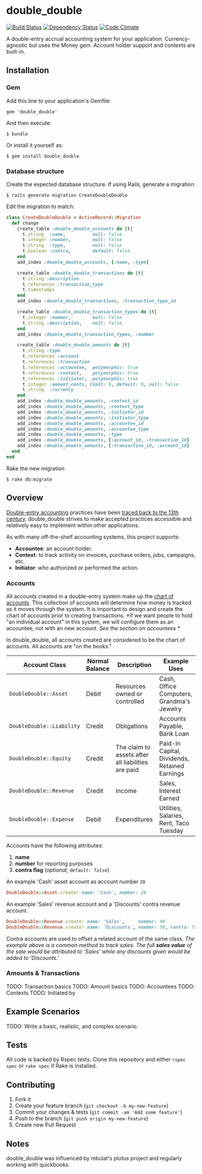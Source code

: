 # double_double
[![Build Status](https://travis-ci.org/crftr/double_double.png)](https://travis-ci.org/crftr/double_double)
[![Dependency Status](https://gemnasium.com/crftr/double_double.png)](https://gemnasium.com/crftr/double_double)
[![Code Climate](https://codeclimate.com/badge.png)](https://codeclimate.com/github/crftr/double_double)

A double-entry accrual accounting system for your application. Currency-agnostic but uses the Money gem. Account holder support and contexts are built-in.

## Installation

### Gem

Add this line to your application's Gemfile:

    gem 'double_double'

And then execute:

    $ bundle

Or install it yourself as:

    $ gem install double_double

### Database structure

Create the expected database structure.  If using Rails, generate a migration:

    $ rails generate migration CreateDoubleDouble

Edit the migration to match:

```ruby
class CreateDoubleDouble < ActiveRecord::Migration
  def change
    create_table :double_double_accounts do |t|
      t.string  :name,          null: false
      t.integer :number,        null: false
      t.string  :type,          null: false
      t.boolean :contra,        default: false
    end
    add_index :double_double_accounts, [:name, :type]

    create_table :double_double_transactions do |t|
      t.string :description
      t.references :transaction_type
      t.timestamps
    end
    add_index :double_double_transactions, :transaction_type_id

    create_table :double_double_transaction_types do |t|
      t.integer :number,        null: false
      t.string :description,    null: false
    end
    add_index :double_double_transaction_types, :number

    create_table :double_double_amounts do |t|
      t.string :type
      t.references :account
      t.references :transaction
      t.references :accountee,  polymorphic: true
      t.references :context,    polymorphic: true
      t.references :initiator,  polymorphic: true
      t.integer :amount_cents, limit: 8, default: 0, null: false
      t.string  :currency
    end
    add_index :double_double_amounts, :context_id
    add_index :double_double_amounts, :context_type
    add_index :double_double_amounts, :initiator_id
    add_index :double_double_amounts, :initiator_type
    add_index :double_double_amounts, :accountee_id
    add_index :double_double_amounts, :accountee_type
    add_index :double_double_amounts, :type
    add_index :double_double_amounts, [:account_id, :transaction_id]
    add_index :double_double_amounts, [:transaction_id, :account_id]
  end
end
```

Rake the new migration

    $ rake db:migrate

## Overview

[Double-entry accounting][1] practices have been [traced back to the 13th century][2].  double_double strives to make accepted practices accessible and relatively easy to implement within other applications.

[1]: http://en.wikipedia.org/wiki/Double-entry_bookkeeping_system
[2]: http://en.wikipedia.org/wiki/Double-entry_bookkeeping_system#History

As with many off-the-shelf accounting systems, this project supports:
* **Accountee**: an account holder.
* **Context**: to track activity on invoices, purchase orders, jobs, campaigns, etc.
* **Initiator**: *who* authorized or performed the action.

### Accounts

All accounts created in a double-entry system make up the [chart of accounts][3].  This collection of accounts will determine how money is tracked as it moves through the system.  It is important to design and create the chart of accounts prior to creating transactions.  *If we want people to hold "an individual account" in this system, we will configure them as an accountee, not with an new account.  *See the section on accountees* *

[3]: http://en.wikipedia.org/wiki/Chart_of_accounts

In double_double, all accounts created are considered to be the chart of accounts.  All accounts are "on the books."

**Account Class**         | **Normal Balance** | **Description**                                    | **Example Uses**
------------------------- | ------------------ | -------------------------------------------------- | -------------------------------------------
`DoubleDouble::Asset`     | Debit              | Resources owned or controlled                      | Cash, Office Computers, Grandma's Jewelry
`DoubleDouble::Liability` | Credit             | Obligations                                        | Accounts Payable, Bank Loan
`DoubleDouble::Equity`    | Credit             | The claim to assets after all liabilities are paid | Paid-In Capital, Dividends, Retained Earnings
`DoubleDouble::Revenue`   | Credit             | Income                                             | Sales, Interest Earned
`DoubleDouble::Expense`   | Debit              | Expenditures                                       | Utilities, Salaries, Rent, Taco Tuesday

Accounts have the following attributes:
1. **name**
2. **number** for reporting purposes
3. **contra flag** (*optional, `default: false`*)

An example 'Cash' asset account as account number `20`

```ruby
DoubleDouble::Asset.create! name: 'Cash', number: 20
```

An example 'Sales' revenue account and a 'Discounts' contra revenue account.

```ruby
DoubleDouble::Revenue.create! name: 'Sales',     number: 40
DoubleDouble::Revenue.create! name: 'Discounts', number: 50, contra: true
```

Contra accounts are used to offset a related account of the same class.  *The example above is a common method to track sales.  The full **sales value** of the sale would be attributed to 'Sales' while any discounts given would be added to 'Discounts.'*


### Amounts & Transactions

TODO: Transaction basics
TODO: Amount basics
TODO: Accountees
TODO: Contexts
TODO: Initiated by

## Example Scenarios

TODO: Write a basic, realistic, and complex scenario.

## Tests

All code is backed by Rspec tests.  Clone this repository and either `rspec spec` or `rake spec` if Rake is installed.

## Contributing

1. Fork it
2. Create your feature branch (`git checkout -b my-new-feature`)
3. Commit your changes & tests (`git commit -am 'Add some feature'`)
4. Push to the branch (`git push origin my-new-feature`)
5. Create new Pull Request

## Notes

double_double was influenced by mbulat's plutus project and regularly working with quickbooks.

